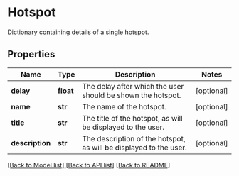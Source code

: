 # Hotspot

Dictionary containing details of a single hotspot. 

## Properties
Name | Type | Description | Notes
------------ | ------------- | ------------- | -------------
**delay** | **float** | The delay after which the user should be shown the hotspot.  | [optional] 
**name** | **str** | The name of the hotspot.  | [optional] 
**title** | **str** | The title of the hotspot, as will be displayed to the user.  | [optional] 
**description** | **str** | The description of the hotspot, as will be displayed to the user.  | [optional] 

[[Back to Model list]](../README.md#documentation-for-models) [[Back to API list]](../README.md#documentation-for-api-endpoints) [[Back to README]](../README.md)


